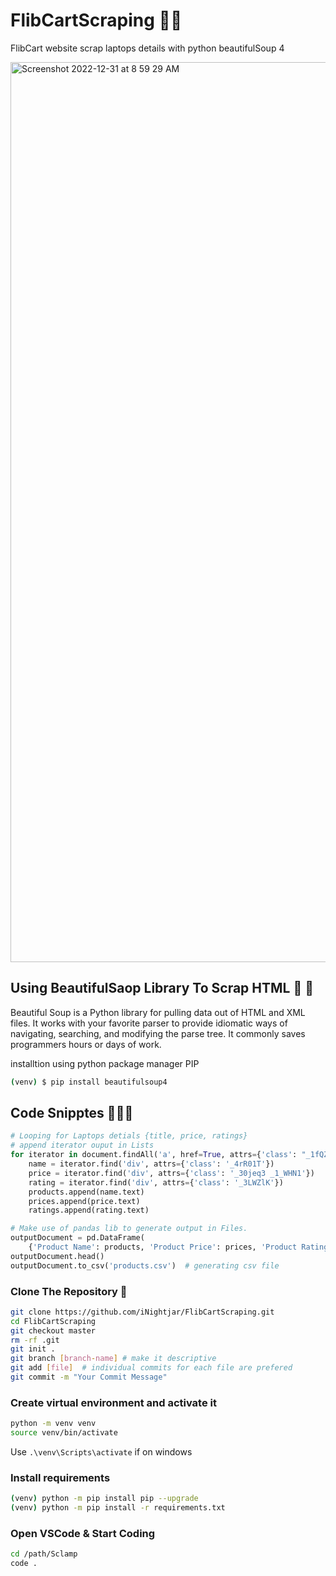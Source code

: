# FlibCartScraping 🐧🌐

FlibCart website scrap laptops details with python beautifulSoup 4

<img width="1440" alt="Screenshot 2022-12-31 at 8 59 29 AM" src="https://user-images.githubusercontent.com/60796459/210128300-66f489b8-552d-4f54-add4-bd0583ca9be9.png">

## Using BeautifulSaop Library To Scrap HTML 🐉 🚀

Beautiful Soup is a Python library for pulling data out of HTML and XML files. It works with your favorite parser to provide idiomatic ways of navigating, searching, and modifying the parse tree. It commonly saves programmers hours or days of work.

installtion using python package manager PIP

```bash
(venv) $ pip install beautifulsoup4 
```

## Code Snipptes 👨🏿‍💻

```python
# Looping for Laptops detials {title, price, ratings}
# append iterator ouput in Lists 
for iterator in document.findAll('a', href=True, attrs={'class': "_1fQZEK"}):
    name = iterator.find('div', attrs={'class': '_4rR01T'})
    price = iterator.find('div', attrs={'class': '_30jeq3 _1_WHN1'})
    rating = iterator.find('div', attrs={'class': '_3LWZlK'})
    products.append(name.text)
    prices.append(price.text)
    ratings.append(rating.text)

# Make use of pandas lib to generate output in Files.
outputDocument = pd.DataFrame(
    {'Product Name': products, 'Product Price': prices, 'Product Rating': ratings})
outputDocument.head()
outputDocument.to_csv('products.csv')  # generating csv file
```

### Clone The Repository 🐛

```bash
git clone https://github.com/iNightjar/FlibCartScraping.git
cd FlibCartScraping
git checkout master
rm -rf .git
git init .
git branch [branch-name] # make it descriptive
git add [file]  # individual commits for each file are prefered
git commit -m "Your Commit Message"
```

### Create virtual environment and activate it

```bash
python -m venv venv
source venv/bin/activate
```

Use `.\venv\Scripts\activate` if on windows

### Install requirements

```bash
(venv) python -m pip install pip --upgrade
(venv) python -m pip install -r requirements.txt
```

### Open VSCode & Start Coding

```bash
cd /path/Sclamp
code .
```
